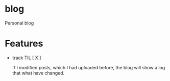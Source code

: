 # blog
Personal blog

# Features

+ track TIL [ X ]

    If I modified posts, which I had uploaded before, the blog will show a log that what have changed. 